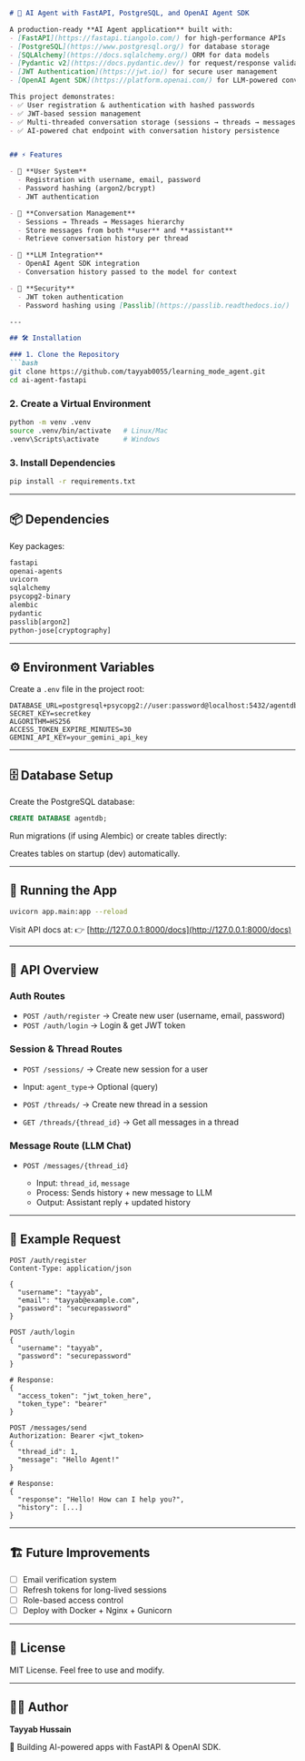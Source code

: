 ```markdown
# 🤖 AI Agent with FastAPI, PostgreSQL, and OpenAI Agent SDK

A production-ready **AI Agent application** built with:
- [FastAPI](https://fastapi.tiangolo.com/) for high-performance APIs
- [PostgreSQL](https://www.postgresql.org/) for database storage
- [SQLAlchemy](https://docs.sqlalchemy.org/) ORM for data models
- [Pydantic v2](https://docs.pydantic.dev/) for request/response validation
- [JWT Authentication](https://jwt.io/) for secure user management
- [OpenAI Agent SDK](https://platform.openai.com/) for LLM-powered conversations

This project demonstrates:
- ✅ User registration & authentication with hashed passwords  
- ✅ JWT-based session management  
- ✅ Multi-threaded conversation storage (sessions → threads → messages)  
- ✅ AI-powered chat endpoint with conversation history persistence  


## ⚡ Features

- 👤 **User System**  
  - Registration with username, email, password  
  - Password hashing (argon2/bcrypt)  
  - JWT authentication  

- 💬 **Conversation Management**  
  - Sessions → Threads → Messages hierarchy  
  - Store messages from both **user** and **assistant**  
  - Retrieve conversation history per thread  

- 🤖 **LLM Integration**  
  - OpenAI Agent SDK integration  
  - Conversation history passed to the model for context  

- 🔐 **Security**  
  - JWT token authentication  
  - Password hashing using [Passlib](https://passlib.readthedocs.io/)  

---

## 🛠️ Installation

### 1. Clone the Repository
```bash
git clone https://github.com/tayyab0055/learning_mode_agent.git
cd ai-agent-fastapi
````

### 2. Create a Virtual Environment

```bash
python -m venv .venv
source .venv/bin/activate   # Linux/Mac
.venv\Scripts\activate      # Windows
```

### 3. Install Dependencies

```bash
pip install -r requirements.txt
```

---

## 📦 Dependencies

Key packages:

```txt
fastapi
openai-agents
uvicorn
sqlalchemy
psycopg2-binary
alembic
pydantic
passlib[argon2]
python-jose[cryptography]
```

---

## ⚙️ Environment Variables

Create a `.env` file in the project root:

```env
DATABASE_URL=postgresql+psycopg2://user:password@localhost:5432/agentdb
SECRET_KEY=secretkey
ALGORITHM=HS256
ACCESS_TOKEN_EXPIRE_MINUTES=30
GEMINI_API_KEY=your_gemini_api_key
```

---

## 🗄️ Database Setup

Create the PostgreSQL database:

```sql
CREATE DATABASE agentdb;
```

Run migrations (if using Alembic) or create tables directly:

Creates tables on startup (dev) automatically.

---

## 🚀 Running the App

```bash
uvicorn app.main:app --reload
```

Visit API docs at:
👉 [http://127.0.0.1:8000/docs](http://127.0.0.1:8000/docs)

---

## 🔑 API Overview

### **Auth Routes**

* `POST /auth/register` → Create new user (username, email, password)
* `POST /auth/login` → Login & get JWT token

### **Session & Thread Routes**

* `POST /sessions/` → Create new session for a user

* Input: `agent_type`→ Optional (query)

* `POST /threads/` → Create new thread in a session
* `GET /threads/{thread_id}` → Get all messages in a thread

### **Message Route (LLM Chat)**

* `POST /messages/{thread_id}`

  * Input: `thread_id`, `message`
  * Process: Sends history + new message to LLM
  * Output: Assistant reply + updated history

---

## 🧪 Example Request

```http
POST /auth/register
Content-Type: application/json

{
  "username": "tayyab",
  "email": "tayyab@example.com",
  "password": "securepassword"
}
```

```http
POST /auth/login
{
  "username": "tayyab",
  "password": "securepassword"
}

# Response:
{
  "access_token": "jwt_token_here",
  "token_type": "bearer"
}
```

```http
POST /messages/send
Authorization: Bearer <jwt_token>
{
  "thread_id": 1,
  "message": "Hello Agent!"
}

# Response:
{
  "response": "Hello! How can I help you?",
  "history": [...]
}
```

---

## 🏗️ Future Improvements

* [ ] Email verification system
* [ ] Refresh tokens for long-lived sessions
* [ ] Role-based access control
* [ ] Deploy with Docker + Nginx + Gunicorn

---

## 📜 License

MIT License. Feel free to use and modify.

---

## 👨‍💻 Author

**Tayyab Hussain**

🚀 Building AI-powered apps with FastAPI & OpenAI SDK.

